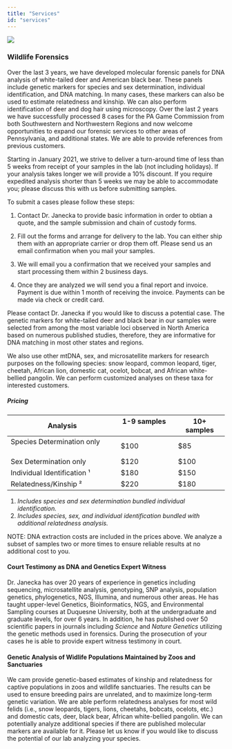 ```yaml
---
title: "Services"
id: "services"
---
```

![](/img/forensics-image-janecka-600.jpg)

### Wildlife Forensics

Over the last 3 years, we have developed molecular forensic panels for DNA analysis of white-tailed deer and American black bear. These panels include genetic markers for species and sex determination, individual identification, and DNA matching. In many cases, these markers can also be used to estimate relatedness and kinship. We can also perform identification of deer and dog hair using microscopy. Over the last 2 years we have successfully processed 8 cases for the PA Game Commission from both Southwestern and Northwestern Regions and now welcome opportunities to expand our forensic services to other areas of Pennsylvania, and additional states. We are able to provide references from previous customers.

Starting in January 2021, we strive to deliver a turn-around time of less than 5 weeks from receipt of your samples in the lab (not including holidays). If your analysis takes longer we will provide a 10% discount. If you require expedited analysis shorter than 5 weeks we may be able to accommodate you; please discuss this with us before submitting samples.

To submit a cases please follow these steps:

1. Contact Dr. Janecka to provide basic information in order to obtian a quote, and the sample submission and chain of custody forms.

2. Fill out the forms and arrange for delivery to the lab. You can either ship them with an appropriate carrier or drop them off. Please send us an email confirmation when you mail your samples.

3. We will email you a confirmation that we received your samples and start processing them within 2 business days.

4. Once they are analyzed we will send you a final report and invoice. Payment is due within 1 month of receiving the invoice. Payments can be made via check or credit card.

Please contact Dr. Janecka if you would like to discuss a potential case. The genetic markers for white-tailed deer and black bear in our samples were selected from among the most variable loci observed in North America based on numerous published studies, therefore, they are informative for DNA matching in most other states and regions.

We also use other mtDNA, sex, and microsatellite markers for research purposes on the following species: snow leopard, common leopard, tiger, cheetah, African lion, domestic cat, ocelot, bobcat, and African white-bellied pangolin. We can perform customized analyses on these taxa for interested customers.

##### Pricing

| Analysis | 1-9 samples &nbsp; &nbsp; | 10+ samples |
| --------------------- | ----------- | ---------|
| Species Determination only &nbsp; &nbsp; &nbsp; &nbsp; | $100 | $85 |
| Sex Determination only | $120 | $100 |
| Individual Identification &#x00B9; | $180 | $150 |  
| Relatedness/Kinship &#x00B2;  | $220 | $180 |  

1. *Includes species and sex determination bundled individual identification.*
2. *Includes species, sex, and individual identification bundled with additional relatedness analysis.*

NOTE: DNA extraction costs are included in the prices above. We analyze a subset of samples two or more times to ensure reliable results at no additional cost to you.

#### Court Testimony as DNA and Genetics Expert Witness

Dr. Janecka has over 20 years of experience in genetics including sequencing, microsatellite analysis, genotyping, SNP analysis, population genetics, phylogenetics, NGS, Illumina, and numerous other areas. He has taught upper-level Genetics, Bioinformatics, NGS, and Environmental Sampling courses at Duquesne University, both at the undergraduate and graduate levels, for over 6 years. In addition, he has published over 50 scientific papers in journals including *Science* and *Nature Genetics* utilizing the genetic methods used in forensics. During the prosecution of your cases he is able to provide expert witness testimony in court. 

#### Genetic Analysis of Widlife Populations Maintained by Zoos and Sanctuaries

We cam provide genetic-based estimates of kinship and relatedness for captive populations in zoos and wildlife sanctuaries. The results can be used to ensure breeding pairs are unrelated, and to maximize long-term genetic variation. We are able perform relatedness analyses for most wild felids (i.e., snow leopards, tigers, lions, cheetahs, bobcats, ocelots, etc.) and domestic cats, deer, black bear, African white-bellied pangolin. We can potentially analyze additional species if there are published molecular markers are available for it. Please let us know if you would like to discuss the potential of our lab analyzing your species.


